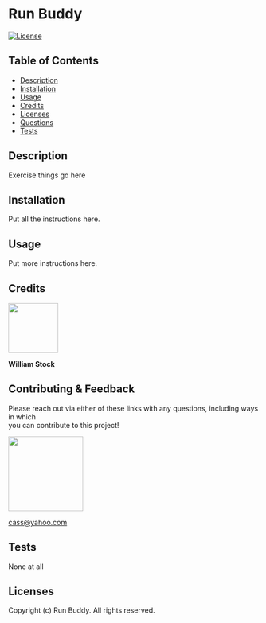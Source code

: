 # Run Buddy  
[![License](https://img.shields.io/badge/License-Apache_2.0-blue.svg)](https://opensource.org/licenses/Apache-2.0)  

  ## Table of Contents
  - [Description](#description)
  - [Installation](#installation)
  - [Usage](#usage)
  - [Credits](#credits)
  - [Licenses](#licenses)
  - [Questions](#questions)
  - [Tests](#tests)

  ## Description
  Exercise things go here

  ## Installation
  Put all the instructions here.

  ## Usage
  Put more instructions here.

  ## Credits
  [<img src="https://github.com/wist118.png?" width="100"/>](https://github.com/wist118)  

  **William Stock**

  ## Contributing & Feedback 

  Please reach out via either of these links with any questions, including ways in which  
  you can contribute to this project!

  [<img src="https://github.com/cassdoes.png?" width="150"/>](https://github.com/cassdoes)  
  
  cass@yahoo.com

  ## Tests
  None at all

  ## Licenses
  Copyright (c) Run Buddy. All rights reserved.
